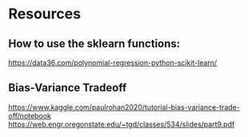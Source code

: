 # Resources

## How to use the sklearn functions:

https://data36.com/polynomial-regression-python-scikit-learn/

## Bias-Variance Tradeoff

https://www.kaggle.com/paulrohan2020/tutorial-bias-variance-trade-off/notebook
https://web.engr.oregonstate.edu/~tgd/classes/534/slides/part9.pdf
